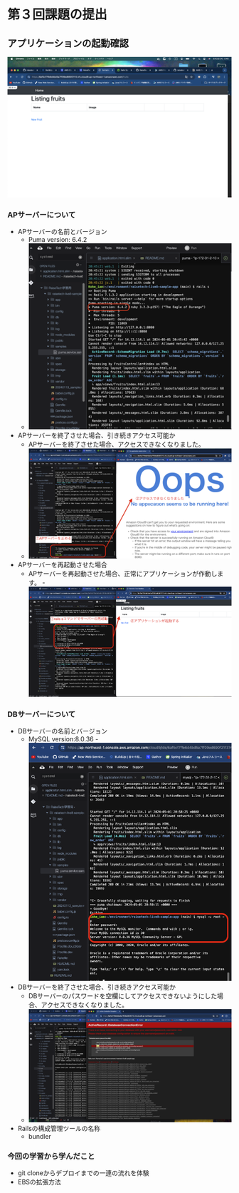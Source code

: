 # 第３回課題の提出
## アプリケーションの起動確認
![スクリーンショット 2024-05-02 5.40.41.png](img%2F%E3%82%B9%E3%82%AF%E3%83%AA%E3%83%BC%E3%83%B3%E3%82%B7%E3%83%A7%E3%83%83%E3%83%88%202024-05-02%205.40.41.png)

### APサーバーについて
- APサーバーの名前とバージョン
  - Puma version: 6.4.2
  - ![スクリーンショット 2024-05-02 5.56.29.png](img%2F%E3%82%B9%E3%82%AF%E3%83%AA%E3%83%BC%E3%83%B3%E3%82%B7%E3%83%A7%E3%83%83%E3%83%88%202024-05-02%205.56.29.png)
- APサーバーを終了させた場合、引き続きアクセス可能か
  - APサーバーを終了させた場合、アクセスできなくなりました。
  - ![スクリーンショット 2024-05-02 6.00.41.png](img%2F%E3%82%B9%E3%82%AF%E3%83%AA%E3%83%BC%E3%83%B3%E3%82%B7%E3%83%A7%E3%83%83%E3%83%88%202024-05-02%206.00.41.png)
- APサーバーを再起動させた場合
  - APサーバーを再起動させた場合、正常にアプリケーションが作動します。
  -![スクリーンショット 2024-05-02 6.25.24.png](img%2F%E3%82%B9%E3%82%AF%E3%83%AA%E3%83%BC%E3%83%B3%E3%82%B7%E3%83%A7%E3%83%83%E3%83%88%202024-05-02%206.25.24.png)

### DBサーバーについて
- DBサーバーの名前とバージョン
  - MySQL version:8.0.36
  -![スクリーンショット 2024-05-02 6.22.34.png](img%2F%E3%82%B9%E3%82%AF%E3%83%AA%E3%83%BC%E3%83%B3%E3%82%B7%E3%83%A7%E3%83%83%E3%83%88%202024-05-02%206.22.34.png)
- DBサーバーを終了させた場合、引き続きアクセス可能か
  - DBサーバーのパスワードを空欄にしてアクセスできないようにした場合、アクセスできなくなりました。
  - ![スクリーンショット 2024-05-02 19.38.12.png](img%2F%E3%82%B9%E3%82%AF%E3%83%AA%E3%83%BC%E3%83%B3%E3%82%B7%E3%83%A7%E3%83%83%E3%83%88%202024-05-02%2019.38.12.png)
- Railsの構成管理ツールの名称
    - bundler

### 今回の学習から学んだこと
- git cloneからデプロイまでの一連の流れを体験
- EBSの拡張方法